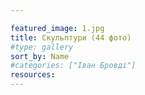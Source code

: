 ```yaml
---

featured_image: 1.jpg
title: Скульптури (44 фото)
#type: gallery
sort_by: Name
#categories: ["Іван Бровді"]
resources:
---
```

